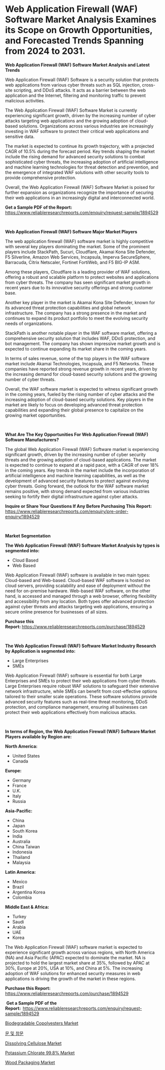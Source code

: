 <p><h1>Web Application Firewall (WAF) Software Market Analysis Examines its Scope on Growth Opportunities, and Forecasted Trends Spanning from 2024 to 2031.</h1></p><p><strong>Web Application Firewall (WAF) Software Market Analysis and Latest Trends</strong></p>
<p><p>Web Application Firewall (WAF) Software is a security solution that protects web applications from various cyber threats such as SQL injection, cross-site scripting, and DDoS attacks. It acts as a barrier between the web application and the Internet, filtering and monitoring traffic to prevent malicious activities.</p><p>The Web Application Firewall (WAF) Software Market is currently experiencing significant growth, driven by the increasing number of cyber attacks targeting web applications and the growing adoption of cloud-based solutions. Organizations across various industries are increasingly investing in WAF software to protect their critical web applications and sensitive data.</p><p>The market is expected to continue its growth trajectory, with a projected CAGR of 10.5% during the forecast period. Key trends shaping the market include the rising demand for advanced security solutions to combat sophisticated cyber threats, the increasing adoption of artificial intelligence and machine learning technologies for threat detection and prevention, and the emergence of integrated WAF solutions with other security tools to provide comprehensive protection.</p><p>Overall, the Web Application Firewall (WAF) Software Market is poised for further expansion as organizations recognize the importance of securing their web applications in an increasingly digital and interconnected world.</p></p>
<p><strong>Get a Sample PDF of the Report:&nbsp;</strong> <a href="https://www.reliableresearchreports.com/enquiry/request-sample/1894529">https://www.reliableresearchreports.com/enquiry/request-sample/1894529</a></p>
<p>&nbsp;</p>
<p><strong>Web Application Firewall (WAF) Software Major Market Players</strong></p>
<p><p>The web application firewall (WAF) software market is highly competitive with several key players dominating the market. Some of the prominent players include StackPath, Sucuri, Cloudflare, Akamai Kona Site Defender, F5 Silverline, Amazon Web Services, Incapsula, Imperva SecureSphere, Barracuda, Citrix Netscaler, Fortinet FortiWeb, and F5 BIG-IP ASM.</p><p>Among these players, Cloudflare is a leading provider of WAF solutions, offering a robust and scalable platform to protect websites and applications from cyber threats. The company has seen significant market growth in recent years due to its innovative security offerings and strong customer base.</p><p>Another key player in the market is Akamai Kona Site Defender, known for its advanced threat protection capabilities and global network infrastructure. The company has a strong presence in the market and continues to expand its product portfolio to meet the evolving security needs of organizations.</p><p>StackPath is another notable player in the WAF software market, offering a comprehensive security solution that includes WAF, DDoS protection, and bot management. The company has shown impressive market growth and is expected to continue expanding its market share in the coming years.</p><p>In terms of sales revenue, some of the top players in the WAF software market include Akamai Technologies, Incapsula, and F5 Networks. These companies have reported strong revenue growth in recent years, driven by the increasing demand for cloud-based security solutions and the growing number of cyber threats.</p><p>Overall, the WAF software market is expected to witness significant growth in the coming years, fueled by the rising number of cyber attacks and the increasing adoption of cloud-based security solutions. Key players in the market are likely to focus on developing advanced threat protection capabilities and expanding their global presence to capitalize on the growing market opportunities.</p></p>
<p>&nbsp;</p>
<p><strong>What Are The Key Opportunities For Web Application Firewall (WAF) Software Manufacturers?</strong></p>
<p><p>The global Web Application Firewall (WAF) Software market is experiencing significant growth, driven by the increasing number of cyber security threats and the growing adoption of cloud-based applications. The market is expected to continue to expand at a rapid pace, with a CAGR of over 18% in the coming years. Key trends in the market include the incorporation of artificial intelligence and machine learning capabilities, as well as the development of advanced security features to protect against evolving cyber threats. Going forward, the outlook for the WAF software market remains positive, with strong demand expected from various industries seeking to fortify their digital infrastructure against cyber attacks.</p></p>
<p><strong>Inquire or Share Your Questions If Any Before Purchasing This Report:</strong> <a href="https://www.reliableresearchreports.com/enquiry/pre-order-enquiry/1894529">https://www.reliableresearchreports.com/enquiry/pre-order-enquiry/1894529</a></p>
<p>&nbsp;</p>
<p><strong>Market Segmentation</strong></p>
<p><strong>The Web Application Firewall (WAF) Software Market Analysis by types is segmented into:</strong></p>
<p><ul><li>Cloud Based</li><li>Web Based</li></ul></p>
<p><p>Web Application Firewall (WAF) software is available in two main types: Cloud-based and Web-based. Cloud-based WAF software is hosted on cloud servers, providing scalability and ease of deployment without the need for on-premise hardware. Web-based WAF software, on the other hand, is accessed and managed through a web browser, offering flexibility and accessibility from any location. Both types offer advanced protection against cyber threats and attacks targeting web applications, ensuring a secure online presence for businesses of all sizes.</p></p>
<p><strong>Purchase this Report:&nbsp;</strong><a href="https://www.reliableresearchreports.com/purchase/1894529">https://www.reliableresearchreports.com/purchase/1894529</a></p>
<p>&nbsp;</p>
<p><strong>The Web Application Firewall (WAF) Software Market Industry Research by Application is segmented into:</strong></p>
<p><ul><li>Large Enterprises</li><li>SMEs</li></ul></p>
<p><p>Web Application Firewall (WAF) software is essential for both Large Enterprises and SMEs to protect their web applications from cyber threats. Large Enterprises require robust WAF solutions to safeguard their extensive network infrastructure, while SMEs can benefit from cost-effective options tailored to their smaller scale operations. These software solutions provide advanced security features such as real-time threat monitoring, DDoS protection, and compliance management, ensuring all businesses can protect their web applications effectively from malicious attacks.</p></p>
<p>&nbsp;</p>
<p><strong>In terms of Region, the Web Application Firewall (WAF) Software Market Players available by Region are:</strong></p>
<p>
    <p> <strong> North America: </strong>
        <ul>
            <li>United States</li>
            <li>Canada</li>
        </ul>
        </p> 
    <p> <strong> Europe: </strong>
        <ul>
            <li>Germany</li>
            <li>France</li>
            <li>U.K.</li>
            <li>Italy</li>
            <li>Russia</li>
        </ul>
        </p> 
    <p> <strong> Asia-Pacific: </strong>
        <ul>
            <li>China</li>
            <li>Japan</li>
            <li>South Korea</li>
            <li>India</li>
            <li>Australia</li>
            <li>China Taiwan</li>
            <li>Indonesia</li>
            <li>Thailand</li>
            <li>Malaysia</li>
        </ul>
        </p> 
    <p> <strong> Latin America: </strong>
        <ul>
            <li>Mexico</li>
            <li>Brazil</li>
            <li>Argentina Korea</li>
            <li>Colombia</li>
        </ul>
        </p> 
    <p> <strong> Middle East & Africa: </strong>
        <ul>
            <li>Turkey</li>
            <li>Saudi</li>
            <li>Arabia</li>
            <li>UAE</li>
            <li>Korea</li>
        </ul>
    </p>
    </p>
<p><p>The Web Application Firewall (WAF) software market is expected to experience significant growth across various regions, with North America (NA) and Asia Pacific (APAC) expected to dominate the market. NA is projected to hold the largest market share at 35%, followed by APAC at 30%, Europe at 20%, USA at 10%, and China at 5%. The increasing adoption of WAF solutions for enhanced security measures in web applications is driving the growth of the market in these regions.</p></p>
<p><strong>Purchase this Report: </strong><a href="https://www.reliableresearchreports.com/purchase/1894529">https://www.reliableresearchreports.com/purchase/1894529</a></p>
<p>&nbsp;<strong>Get a Sample PDF of the Report:&nbsp;&nbsp;</strong><a href="https://www.reliableresearchreports.com/enquiry/request-sample/1894529">https://www.reliableresearchreports.com/enquiry/request-sample/1894529</a></p>
<p><strong></strong></p>
<p><p><a href="https://iodized-pantydraco-05c.notion.site/Biodegradable-Copolyesters-Market-Size-Growth-Outlook-from-2024-to-2031-projecting-at-Market-s-Tre-158008dc005b4c64b041c680f90f2251">Biodegradable Copolyesters Market</a></p><p><a href="https://medium.com/@duttgfgzg7325/%EB%AC%B8%EA%B3%BC-%EC%B0%BD%EB%AC%B8-%EC%8B%9C%EC%9E%A5-%EC%8B%9C%EC%9E%A5-cagr-%EC%8B%9C%EC%9E%A5-%EB%8F%99%ED%96%A5-%EB%B0%8F-%EC%84%B1%EC%9E%A5-%EC%A0%84%EB%9E%B5%EC%97%90-%EB%8C%80%ED%95%9C-%ED%86%B5%EC%B0%B0%EB%A0%A5-72f9cc191e6f">문 및 창문</a></p><p><a href="https://view.publitas.com/reportprime-1/dissolving-cellulose-market-share-market-new-trends-analysis-report-by-type-by-application-by-end-use-by-region-and-segment-forecasts-2024-2031/">Dissolving Cellulose Market</a></p><p><a href="https://military-diascia-e68.notion.site/Potassium-Chlorate-99-8-Market-Growth-Market-Trends-COVID-19-Impact-and-Forecasts-for-period-fro-68a87ada39a048d2b5c8dde1278b90e8">Potassium Chlorate 99.8% Market</a></p><p><a href="https://view.publitas.com/reportprime-1/wood-packaging-market-growth-market-trends-covid-19-impact-and-forecasts-for-period-from-2024-2031/">Wood Packaging Market</a></p></p>